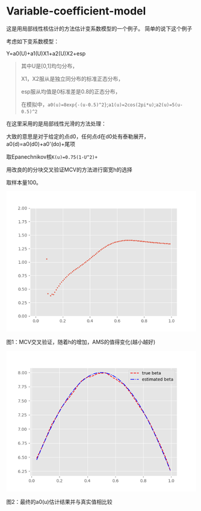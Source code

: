 # Variable-coefficient-model
这是用局部线性核估计的方法估计变系数模型的一个例子。
简单的说下这个例子

考虑如下变系数模型：

Y=a0(U)+a1(U)X1+a2(U)X2+esp

>其中U是[0,1]均匀分布，
>
>X1，X2服从是独立同分布的标准正态分布，
>
>esp服从均值是0标准差是0.8的正态分布，
>
>在模拟中，`a0(u)=8exp{-(u-0.5)^2}`;`a1(u)=2cos(2pi*u)`;`a2(u)=5(u-0.5)^2`

在这里采用的是局部线性光滑的方法处理：

大致的意思是对于给定的点d0，任何点d在d0处有泰勒展开，a0(d)=a0(d0)+a0'(do)+尾项

取Epanechnikov核`K(u)=0.75(1-U^2)+`

用改良的的分块交叉验证MCV的方法进行窗宽h的选择

取样本量100。



![交叉验证](https://github.com/LuXiaoEei/Variable-coefficient-model/raw/master/MCV交叉验证.png)

图1：MCV交叉验证，随着h的增加，AMS的值得变化(越小越好)

![image](https://github.com/LuXiaoEei/Variable-coefficient-model/raw/master/估计图.png)

图2：最终的a0(u)估计结果并与真实值相比较



